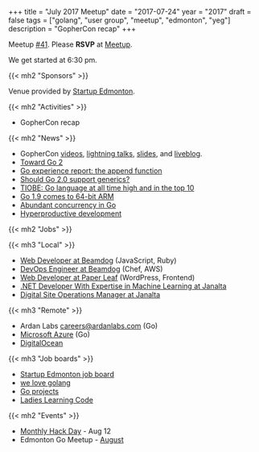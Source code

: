 +++
title = "July 2017 Meetup"
date = "2017-07-24"
year = "2017"
draft = false
tags = ["golang", "user group", "meetup", "edmonton", "yeg"]
description = "GopherCon recap"
+++

Meetup [#41](https://github.com/edmontongo/presentations/issues/68). Please **RSVP** at [Meetup](https://www.meetup.com/startupedmonton/events/241156924/).

We get started at 6:30 pm.

{{< mh2 "Sponsors" >}}

Venue provided by [Startup Edmonton](https://www.startupedmonton.com/).

{{< mh2 "Activities" >}}

- GopherCon recap

{{< mh2 "News" >}}

- GopherCon [videos](https://www.youtube.com/playlist?list=PL2ntRZ1ySWBdD9bru6IR-_WXUgJqvrtx9), [lightning talks](https://www.youtube.com/playlist?list=PL2ntRZ1ySWBfhRZj3BDOrKdHzoafHsKHU), [slides](https://github.com/gophercon/2017-talks), and [liveblog](https://about.sourcegraph.com/go/welcome-to-gophercon-2017).
- [Toward Go 2](https://blog.golang.org/toward-go2)
- [Go experience report: the append function](https://www.airs.com/blog/archives/559)
- [Should Go 2.0 support generics?](https://dave.cheney.net/2017/07/22/should-go-2-0-support-generics)
- [TIOBE: Go language at all time high and in the top 10](https://www.tiobe.com/tiobe-index/)
- [Go 1.9 comes to 64-bit ARM](https://blog.alexellis.io/go-comes-to-64bit-arm/)
- [Abundant concurrency in Go](https://hunterloftis.github.io/2017/07/14/abundant-concurrency/)
- [Hyperproductive development](http://blog.jessitron.com/2017/06/the-most-productive-circumstances-for.html)

{{< mh2 "Jobs" >}}

{{< mh3 "Local" >}}

- [Web Developer at Beamdog](https://www.beamdog.com/jobs/10) (JavaScript, Ruby)
- [DevOps Engineer at Beamdog](https://www.beamdog.com/jobs/11) (Chef, AWS)
- [Web Developer at Paper Leaf](https://paper-leaf.com/hiring-ft-web-developer-edmonton/) (WordPress, Frontend)
- [.NET Developer With Expertise in Machine Learning at Janalta](https://ca.indeed.com/cmp/Janalta-Interactive-Inc./jobs/Net-Developer-Expertise-Machine-Learning-345f6176f6de0c72?q=janalta)
- [Digital Site Operations Manager at Janalta](https://ca.indeed.com/cmp/Janalta-Interactive-Inc./jobs/Digital-Site-Operation-Manager-1ff9bc6930376aba?q=janalta)

{{< mh3 "Remote" >}}

- Ardan Labs [careers@ardanlabs.com](mailto:careers@ardanlabs.com) (Go)
- [Microsoft Azure](https://careers.microsoft.com/jobdetails.aspx?ss=&pg=0&so=&rw=1&jid=290815&jlang=EN&pp=SS) (Go)
- [DigitalOcean](https://www.digitalocean.com/company/careers/#current-openings)

{{< mh3 "Job boards" >}}

- [Startup Edmonton job board](https://www.startupedmonton.com/job-board/)
- [we love golang](https://www.welovegolang.com/)
- [Go projects](https://www.golangprojects.com/)
- [Ladies Learning Code](http://jobs.ladieslearningcode.com/)

{{< mh2 "Events" >}}

- [Monthly Hack Day](https://www.meetup.com/startupedmonton/events/240402106/) - Aug 12
- Edmonton Go Meetup - [August](/meetup/2017-08/)
